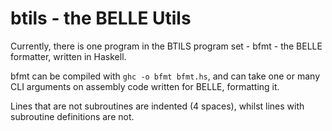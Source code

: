 # btils - the BELLE Utils

Currently, there is one program in the BTILS program set - bfmt - the BELLE formatter, written in Haskell.

bfmt can be compiled with `ghc -o bfmt bfmt.hs`, and can take one or many CLI arguments on assembly code written for BELLE, formatting it.

Lines that are not subroutines are indented (4 spaces), whilst lines with subroutine definitions are not.
